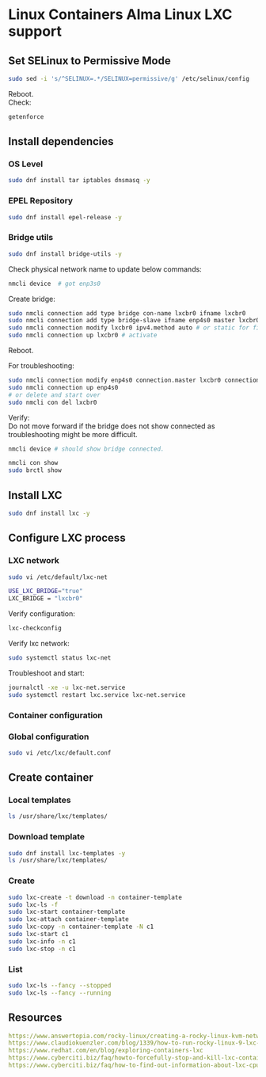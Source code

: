 # Linux Containers Alma Linux LXC support

## Set SELinux to Permissive Mode

```sh
sudo sed -i 's/^SELINUX=.*/SELINUX=permissive/g' /etc/selinux/config
```

Reboot.  
Check:

```sh
getenforce
```

## Install dependencies

### OS Level

```sh
sudo dnf install tar iptables dnsmasq -y
```

### EPEL Repository

```sh
sudo dnf install epel-release -y
```

### Bridge utils

```sh
sudo dnf install bridge-utils -y
```

Check physical network name to update below commands:

```sh
nmcli device  # got enp3s0
```

Create bridge:

```sh
sudo nmcli connection add type bridge con-name lxcbr0 ifname lxcbr0
sudo nmcli connection add type bridge-slave ifname enp4s0 master lxcbr0
sudo nmcli connection modify lxcbr0 ipv4.method auto # or static for fixed IP
sudo nmcli connection up lxcbr0 # activate
```

Reboot.  

For troubleshooting:

```sh
sudo nmcli connection modify enp4s0 connection.master lxcbr0 connection.slave-type bridge
sudo nmcli connection up enp4s0
# or delete and start over
sudo nmcli con del lxcbr0
```

Verify:  
Do not move forward if the bridge does not show connected as troubleshooting might be more difficult.

```sh
nmcli device # should show bridge connected.

nmcli con show
sudo brctl show
```

## Install LXC

```sh
sudo dnf install lxc -y
```

## Configure LXC process

### LXC network

```sh
sudo vi /etc/default/lxc-net 

USE_LXC_BRIDGE="true"
LXC_BRIDGE = "lxcbr0"
```

Verify configuration:

```sh
lxc-checkconfig
```

Verify lxc network:

```sh
sudo systemctl status lxc-net
```

Troubleshoot and start:

```sh
journalctl -xe -u lxc-net.service
sudo systemctl restart lxc.service lxc-net.service
```

### Container configuration

### Global configuration

```sh
sudo vi /etc/lxc/default.conf
```

## Create container

### Local templates

```sh
ls /usr/share/lxc/templates/
```

### Download template

```sh
sudo dnf install lxc-templates -y
ls /usr/share/lxc/templates/
```

### Create

```sh
sudo lxc-create -t download -n container-template
sudo lxc-ls -f
sudo lxc-start container-template
sudo lxc-attach container-template
sudo lxc-copy -n container-template -N c1
sudo lxc-start c1
sudo lxc-info -n c1
sudo lxc-stop -n c1
```

### List

```sh
sudo lxc-ls --fancy --stopped
sudo lxc-ls --fancy --running
```

## Resources

```yaml
https://www.answertopia.com/rocky-linux/creating-a-rocky-linux-kvm-networked-bridge-interface/
https://www.claudiokuenzler.com/blog/1339/how-to-run-rocky-linux-9-lxc-container-fix-network-enable-epel-repositories
https://www.redhat.com/en/blog/exploring-containers-lxc
https://www.cyberciti.biz/faq/howto-forcefully-stop-and-kill-lxc-container-on-linux/
https://www.cyberciti.biz/faq/how-to-find-out-information-about-lxc-cpu-memory-networking/
```
